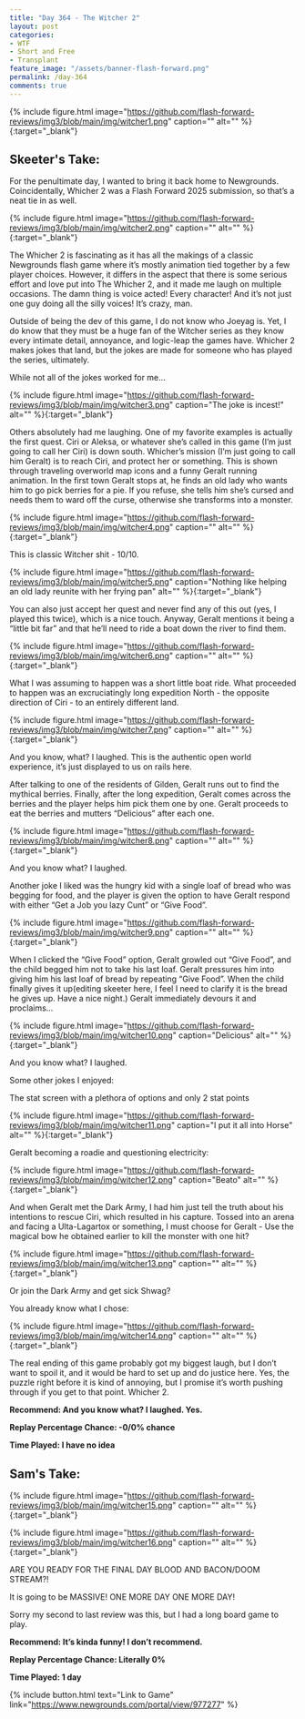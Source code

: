 ```yaml
---
title: "Day 364 - The Witcher 2"
layout: post
categories:
- WTF
- Short and Free
- Transplant
feature_image: "/assets/banner-flash-forward.png"
permalink: /day-364
comments: true
---
```


{% include figure.html image="https://github.com/flash-forward-reviews/img3/blob/main/img/witcher1.png" caption="" alt="" %}{:target="_blank"}

## Skeeter's Take:

For the penultimate day, I wanted to bring it back home to Newgrounds. Coincidentally, Whicher 2 was a Flash Forward 2025 submission, so that’s a neat tie in as well. 

{% include figure.html image="https://github.com/flash-forward-reviews/img3/blob/main/img/witcher2.png" caption="" alt="" %}{:target="_blank"}

The Whicher 2 is fascinating as it has all the makings of a classic Newgrounds flash game where it’s mostly animation tied together by a few player choices. However, it differs in the aspect that there is some serious effort and love put into The Whicher 2, and it made me laugh on multiple occasions. The damn thing is voice acted! Every character! And it’s not just one guy doing all the silly voices! It’s crazy, man. 

Outside of being the dev of this game, I do not know who Joeyag is. Yet, I do know that they must be a huge fan of the Witcher series as they know every intimate detail, annoyance, and logic-leap the games have. Whicher 2 makes jokes that land, but the jokes are made for someone who has played the series, ultimately. 

While not all of the jokes worked for me… 

{% include figure.html image="https://github.com/flash-forward-reviews/img3/blob/main/img/witcher3.png" caption="The joke is incest!" alt="" %}{:target="_blank"}

Others absolutely had me laughing. One of my favorite examples is actually the first quest. Ciri or Aleksa, or whatever she’s called in this game (I’m just going to call her Ciri) is down south. Whicher’s mission (I’m just going to call him Geralt) is to reach Ciri, and protect her or something. This is shown through traveling overworld map icons and a funny Geralt running animation. In the first town Geralt stops at, he finds an old lady who wants him to go pick berries for a pie. If you refuse, she tells him she’s cursed and needs them to ward off the curse, otherwise she transforms into a monster. 

{% include figure.html image="https://github.com/flash-forward-reviews/img3/blob/main/img/witcher4.png" caption="" alt="" %}{:target="_blank"}

This is classic Witcher shit - 10/10. 

{% include figure.html image="https://github.com/flash-forward-reviews/img3/blob/main/img/witcher5.png" caption="Nothing like helping an old lady reunite with her frying pan" alt="" %}{:target="_blank"}

You can also just accept her quest and never find any of this out (yes, I played this twice), which is a nice touch. Anyway, Geralt mentions it being a “little bit far” and that he’ll need to ride a boat down the river to find them. 

{% include figure.html image="https://github.com/flash-forward-reviews/img3/blob/main/img/witcher6.png" caption="" alt="" %}{:target="_blank"}

What I was assuming to happen was a short little boat ride. What proceeded to happen was an excruciatingly long expedition North - the opposite direction of Ciri - to an entirely different land.

{% include figure.html image="https://github.com/flash-forward-reviews/img3/blob/main/img/witcher7.png" caption="" alt="" %}{:target="_blank"}

And you know, what? I laughed. This is the authentic open world experience, it’s just displayed to us on rails here. 

After talking to one of the residents of Gilden, Geralt runs out to find the mythical berries. 
Finally, after the long expedition, Geralt comes across the berries and the player helps him pick them one by one. Geralt proceeds to eat the berries and mutters “Delicious” after each one. 

{% include figure.html image="https://github.com/flash-forward-reviews/img3/blob/main/img/witcher8.png" caption="" alt="" %}{:target="_blank"}

And you know what? I laughed. 

Another joke I liked was the hungry kid with a single loaf of bread who was begging for food, and the player is given the option to have Geralt respond with either “Get a Job you lazy Cunt” or “Give Food”. 

{% include figure.html image="https://github.com/flash-forward-reviews/img3/blob/main/img/witcher9.png" caption="" alt="" %}{:target="_blank"}

When I clicked the “Give Food” option, Geralt growled out “Give Food”, and the child begged him not to take his last loaf. Geralt pressures him into giving him his last loaf of bread by repeating “Give Food”. When the child finally gives it up(editing skeeter here, I feel I need to clarify it is the bread he gives up. Have a nice night.) Geralt immediately devours it and proclaims… 

{% include figure.html image="https://github.com/flash-forward-reviews/img3/blob/main/img/witcher10.png" caption="Delicious" alt="" %}{:target="_blank"}

And you know what? I laughed.

Some other jokes I enjoyed: 

The stat screen with a plethora of options and only 2 stat points

{% include figure.html image="https://github.com/flash-forward-reviews/img3/blob/main/img/witcher11.png" caption="I put it all into Horse" alt="" %}{:target="_blank"}

Geralt becoming a roadie and questioning electricity: 

{% include figure.html image="https://github.com/flash-forward-reviews/img3/blob/main/img/witcher12.png" caption="Beato" alt="" %}{:target="_blank"}

And when Geralt met the Dark Army, I had him just tell the truth about his intentions to rescue Ciri, which resulted in his capture. Tossed into an arena and facing a Ulta-Lagartox or something, I must choose for Geralt - Use the magical bow he obtained earlier to kill the monster with one hit?

{% include figure.html image="https://github.com/flash-forward-reviews/img3/blob/main/img/witcher13.png" caption="" alt="" %}{:target="_blank"}

Or join the Dark Army and get sick Shwag? 

You already know what I chose: 

{% include figure.html image="https://github.com/flash-forward-reviews/img3/blob/main/img/witcher14.png" caption="" alt="" %}{:target="_blank"}

The real ending of this game probably got my biggest laugh, but I don’t want to spoil it, and it would be hard to set up and do justice here. Yes, the puzzle right before it is kind of annoying, but I promise it’s worth pushing through if you get to that point. Whicher 2. 

**Recommend: And you know what? I laughed. Yes.**

**Replay Percentage Chance: -0/0% chance**

**Time Played: I have no idea**

## Sam's Take:

{% include figure.html image="https://github.com/flash-forward-reviews/img3/blob/main/img/witcher15.png" caption="" alt="" %}{:target="_blank"}

{% include figure.html image="https://github.com/flash-forward-reviews/img3/blob/main/img/witcher16.png" caption="" alt="" %}{:target="_blank"}

ARE YOU READY FOR THE FINAL DAY BLOOD AND BACON/DOOM STREAM?!

It is going to be MASSIVE! ONE MORE DAY ONE MORE DAY!

Sorry my second to last review was this, but I had a long board game to play.

**Recommend: It’s kinda funny! I don’t recommend.**

**Replay Percentage Chance: Literally 0%**

**Time Played: 1 day**

{% include button.html text="Link to Game" link="https://www.newgrounds.com/portal/view/977277" %}